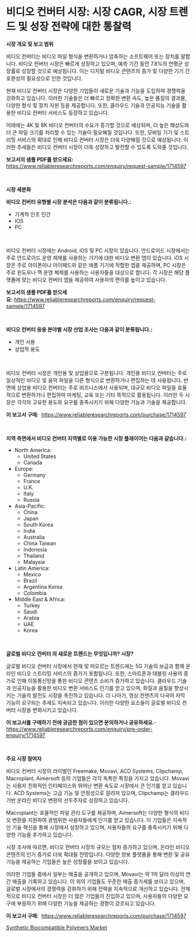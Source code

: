 <p><h1>비디오 컨버터 시장: 시장 CAGR, 시장 트렌드 및 성장 전략에 대한 통찰력</h1></p><p><strong>시장 개요 및 보고 범위</strong></p>
<p><p>비디오 컨버터는 비디오 파일 형식을 변환하거나 압축하는 소프트웨어 또는 장치를 말합니다. 비디오 컨버터 시장은 빠르게 성장하고 있으며, 예측 기간 동안 7.8%의 연평균 성장률로 성장할 것으로 예상됩니다. 이는 디지털 비디오 콘텐츠의 증가 및 다양한 기기 간 호환성의 필요성으로 인한 것입니다.</p><p>현재 비디오 컨버터 시장은 다양한 기업들이 새로운 기술과 기능을 도입하여 경쟁력을 강화하고 있습니다. 이러한 기술들은 더 빠르고 정확한 변환 속도, 높은 품질의 결과물, 다양한 형식 및 장치 지원 등을 제공합니다. 또한, 클라우드 기술과 인공지능 기술을 활용한 비디오 컨버터 서비스도 등장하고 있습니다.</p><p>미래에는 4K 및 8K 비디오 컨버터의 수요가 증가할 것으로 예상되며, 더 높은 해상도와 더 큰 파일 크기를 처리할 수 있는 기술이 필요해질 것입니다. 또한, 모바일 기기 및 스트리밍 서비스의 확대로 인해 비디오 컨버터 시장은 더욱 다양해질 것으로 예상됩니다. 이러한 추세들은 비디오 컨버터 시장이 더욱 성장하고 발전할 수 있도록 도와줄 것입니다.</p></p>
<p><strong>보고서의 샘플 PDF를 받으세요:</strong> <a href="https://www.reliableresearchreports.com/enquiry/request-sample/1714597">https://www.reliableresearchreports.com/enquiry/request-sample/1714597</a></p>
<p>&nbsp;</p>
<p><strong>시장 세분화</strong></p>
<p><strong>비디오 컨버터 유형별 시장 분석은 다음과 같이 분류됩니다.:</strong></p>
<p><ul><li>기계적 인조 인간</li><li>IOS</li><li>PC</li></ul></p>
<p>&nbsp;</p>
<p><p>비디오 컨버터 시장에는 Android, iOS 및 PC 시장이 있습니다. 안드로이드 시장에서는 주로 안드로이드 운영 체제를 사용하는 기기에 대한 비디오 변환 앱이 있습니다. iOS 시장은 주로 아이폰이나 아이패드와 같은 애플 기기에 적합한 앱을 제공하며, PC 시장은 주로 윈도우나 맥 운영 체제를 사용하는 사용자들을 대상으로 합니다. 각 시장은 해당 플랫폼에 맞는 비디오 컨버터 앱을 제공하여 사용자의 편의를 높이고 있습니다.</p></p>
<p><strong>보고서의 샘플 PDF를 받으세요:</strong>&nbsp;<a href="https://www.reliableresearchreports.com/enquiry/request-sample/1714597">https://www.reliableresearchreports.com/enquiry/request-sample/1714597</a></p>
<p>&nbsp;</p>
<p><strong> 비디오 컨버터 응용 분야별 시장 산업 조사는 다음과 같이 분류됩니다.:</strong></p>
<p><ul><li>개인 사용</li><li>상업적 용도</li></ul></p>
<p>&nbsp;</p>
<p><p>비디오 컨버터 시장은 개인용 및 상업용으로 구분됩니다. 개인용 비디오 컨버터는 주로 일상적인 비디오 및 음악 파일을 다른 형식으로 변환하거나 편집하는 데 사용됩니다. 반면에 상업용 비디오 컨버터는 주로 비즈니스에서 사용되며, 대규모 비디오 파일을 효율적으로 변환하거나 편집하여 마케팅, 교육 또는 기타 목적으로 활용됩니다. 이러한 두 시장은 각각의 고유한 용도와 요구를 충족시키기 위해 다양한 기능과 기술을 제공합니다.</p></p>
<p><strong>이 보고서 구매:</strong>&nbsp; <a href="https://www.reliableresearchreports.com/purchase/1714597">https://www.reliableresearchreports.com/purchase/1714597</a></p>
<p>&nbsp;</p>
<p><strong>지역 측면에서 비디오 컨버터 지역별로 이용 가능한 시장 플레이어는 다음과 같습니다.:</strong></p>
<p><ul>
    <li>
        North America:
        <ul>
            <li>United States</li>
            <li>Canada</li>
        </ul>
    </li>
    <li>
        Europe:
        <ul>
            <li>Germany</li>
            <li>France</li>
            <li>U.K.</li>
            <li>Italy</li>
            <li>Russia</li>
        </ul>
    </li>
    <li>
        Asia-Pacific:
        <ul>
            <li>China</li>
            <li>Japan</li>
            <li>South Korea</li>
            <li>India</li>
            <li>Australia</li>
            <li>China Taiwan</li>
            <li>Indonesia</li>
            <li>Thailand</li>
            <li>Malaysia</li>
        </ul>
    </li>
    <li>
        Latin America:
        <ul>
            <li>Mexico</li>
            <li>Brazil</li>
            <li>Argentina Korea</li>
            <li>Colombia</li>
        </ul>
    </li>
    <li>
        Middle East & Africa:
        <ul>
            <li>Turkey</li>
            <li>Saudi</li>
            <li>Arabia</li>
            <li>UAE</li>
            <li>Korea</li>
        </ul>
    </li>
    </ul></p>
<p>&nbsp;</p>
<p><strong>글로벌 비디오 컨버터 의 새로운 트렌드는 무엇입니까? 시장?</strong></p>
<p><p>글로벌 비디오 컨버터 시장에서 현재 및 떠오르는 트렌드에는 5G 기술의 보급과 함께 온라인 비디오 스트리밍 서비스의 증가가 포함됩니다. 또한, 스마트폰과 태블릿 사용의 증가로 인해 이동통신망을 통한 비디오 콘텐츠 소비가 증가하고 있습니다. 클라우드 기술과 인공지능을 활용한 비디오 변환 서비스도 인기를 얻고 있으며, 화질과 음질을 향상시키는 기술의 발전도 시장을 촉진하고 있습니다. 더 나아가, 영상 컨텐츠의 다국어 자막 기능이 요구되는 추세도 지속되고 있습니다. 이러한 다양한 요소들이 글로벌 비디오 컨버터 시장을 변화시키고 있습니다.</p></p>
<p><strong>이 보고서를 구매하기 전에 궁금한 점이 있으면 문의하거나 공유하세요.</strong>- <a href="https://www.reliableresearchreports.com/enquiry/pre-order-enquiry/1714597">https://www.reliableresearchreports.com/enquiry/pre-order-enquiry/1714597</a></p>
<p>&nbsp;</p>
<p><strong>주요 시장 참여자</strong></p>
<p><p>비디오 컨버터 시장의 라이벌인 Freemake, Movavi, ACD Systems, Clipchamp, Macroplant, Aimersoft 등의 기업들은 각각 독특한 특징을 가지고 있습니다. Movavi는 사용자 친화적인 인터페이스와 뛰어난 변환 속도로 시장에서 큰 인기를 얻고 있습니다. ACD Systems는 고급 기능 및 안정성으로 알려져 있으며, Clipchamp는 클라우드 기반 온라인 비디오 변환의 선두주자로 성장하고 있습니다.</p><p>Macroplant는 효율적인 파일 관리 도구를 제공하며, Aimersoft는 다양한 형식의 비디오 변환을 지원하여 광범위한 사용자들에게 인기를 얻고 있습니다. 이 기업들은 지속적인 기술 혁신을 통해 시장에서 성장하고 있으며, 사용자들의 요구를 충족시키기 위해 다양한 기능을 추가하고 있습니다.</p><p>시장 조사에 따르면, 비디오 컨버터 시장의 규모는 점차 증가하고 있으며, 온라인 비디오 콘텐츠의 인기 증가로 더욱 확대될 전망입니다. 다양한 정보 플랫폼을 통해 변환 및 공유 기능을 제공하는 기업들은 높은 성장률을 보이고 있습니다.</p><p>이러한 기업들 중에서 일부는 매출을 공개하고 있으며, Movavi는 약 1억 달러 이상의 연간 매출을 기록하고 있습니다. 이 외의 기업들도 꾸준한 매출 증가세를 보이고 있으며, 글로벌 시장에서의 경쟁력을 강화하기 위해 전략을 지속적으로 개선하고 있습니다. 전체적으로 비디오 컨버터 시장은 더 많은 기업들이 진입하고 있으며, 사용자들의 다양한 요구에 부응하기 위해 다양한 기능을 제공하는 경향이 강조되고 있습니다.</p></p>
<p><strong>이 보고서 구매:</strong>&nbsp;&nbsp;<a href="https://www.reliableresearchreports.com/purchase/1714597">https://www.reliableresearchreports.com/purchase/1714597</a></p>
<p><p><a href="https://github.com/Glendatilghmankmgz0rbhwpy/Market-Research-Report-List-1/blob/main/synthetic-biocompatible-polymers-market.md">Synthetic Biocompatible Polymers Market</a></p></p>
